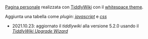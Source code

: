 [Pagina personale](https://ulaulaman.github.io/) realizzata con [TiddlyWiki](https://tiddlywiki.com/) con il [whitespace theme](http://j.d.whitespace.tiddlyspot.com/).

Aggiunta una tabella come *plugin*: [*javascript*](js/TagTable.js) e [*css*](css/blue-table.css)

* 2021.10.23: aggiornato il *tiddlywiki* alla versione 5.2.0 usando il [*TiddlyWiki Upgrade Wizard*](https://tiddlywiki.com/upgrade.html)
